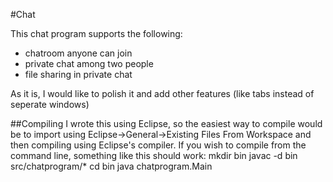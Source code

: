 #Chat

This chat program supports the following:
* chatroom anyone can join
* private chat among two people
* file sharing in private chat

As it is, I would like to polish it and add other features (like tabs instead of seperate windows)

##Compiling
I wrote this using Eclipse, so the easiest way to compile would be to import using Eclipse->General->Existing Files From Workspace and then compiling using Eclipse's compiler.
If you wish to compile from the command line, something like this should work:
    mkdir bin
    javac -d bin src/chatprogram/*
    cd bin
    java chatprogram.Main

